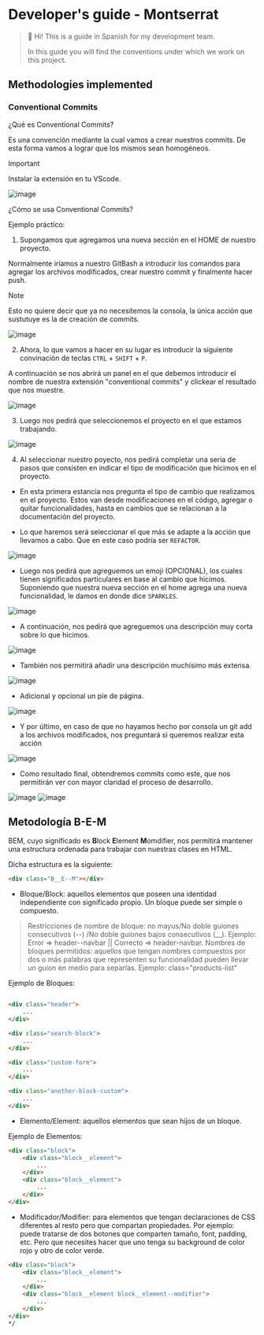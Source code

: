 # Developer's guide - Montserrat
>🔔 Hi! This is a guide in Spanish for my development team.
>
> In this guide you will find the conventions under which we work on this project.

## Methodologies implemented
### Conventional Commits
¿Qué es Conventional Commits?

Es una convención mediante la cual vamos a crear nuestros commits. De esta forma vamos a lograr que los mismos sean homogéneos.

> [!IMPORTANT]
> Instalar la extensión en tu VScode.

![image](https://github.com/Khronos2k/Montserrat/assets/108843074/2d0ff622-2387-40c0-b96e-4128da096f25)

¿Cómo se usa Conventional Commits?

Ejemplo práctico:

1. Supongamos que agregamos una nueva sección en el HOME de nuestro proyecto.

Normalmente iríamos a nuestro GitBash a introducir los comandos para agregar los archivos modificados, crear nuestro commit y finalmente hacer push.

> [!NOTE]
> Esto no quiere decir que ya no necesitemos la consola, la única acción que sustutuye es la de creación de commits.

![image](https://github.com/Khronos2k/Montserrat/assets/108843074/207216db-d08a-48b3-8066-5c41fd9a0c17)

2. Ahora, lo que vamos a hacer en su lugar es introducir la siguiente convinación de teclas ```CTRL``` + ```SHIFT``` + ```P```.

A continuación se nos abrirá un panel en el que debemos introducir el nombre de nuestra extensión "conventional commits" y clickear el resultado que nos muestre.

![image](https://github.com/Khronos2k/Montserrat/assets/108843074/ced50688-7dbf-4525-9cd8-77f19ddf06ef)

3. Luego nos pedirá que seleccionemos el proyecto en el que estamos trabajando.

![image](https://github.com/Khronos2k/Montserrat/assets/108843074/704df97d-73ea-47a1-a667-80b41cb9b215)

4. Al seleccionar nuestro poyecto, nos pedirá completar una seria de pasos que consisten en indicar el tipo de modificación que hicimos en el proyecto.

* En esta primera estancia nos pregunta el tipo de cambio que realizamos en el proyecto. Estos van desde modificaciones en el código, agregar o quitar funcionalidades, hasta en cambios que se relacionan a la documentación del proyecto.

* Lo que haremos será seleccionar el que más se adapte a la acción que llevamos a cabo. Que en este caso podría ser ```REFACTOR```.

![image](https://github.com/Khronos2k/Montserrat/assets/108843074/ab67035c-5a95-41fe-81f2-e1d58a7ed0ea)

* Luego nos pedirá que agreguemos un emoji (OPCIONAL), los cuales tienen significados particulares en base al cambio que hicimos. Suponiendo que nuestra nueva sección en el home agrega una nueva funcionalidad, le damos en donde dice ```SPARKLES```.

![image](https://github.com/Khronos2k/Montserrat/assets/108843074/ec854d0b-187e-4dc9-a9ac-f01a555358d2)

* A continuación, nos pedirá que agreguemos una descripción muy corta sobre lo que hicimos. 

![image](https://github.com/Khronos2k/Montserrat/assets/108843074/5cd42660-4c4a-4d00-ae82-b5fe7629b4c1)

* También nos permitirá añadir una descripción muchísimo más extensa.

![image](https://github.com/Khronos2k/Montserrat/assets/108843074/5763e548-73d8-4cb8-8ce2-00f39d124232)
* Adicional y opcional un píe de página.

![image](https://github.com/Khronos2k/Montserrat/assets/108843074/0a8840ee-3b8d-4280-af04-36e1032838c9)

* Y por último, en caso de que no hayamos hecho por consola un git add a los archivos modificados, nos preguntará si queremos realizar esta acción

![image](https://github.com/Khronos2k/Montserrat/assets/108843074/76d1b9a6-42a5-4354-aaf9-b10095fb5c7b)

* Como resultado final, obtendremos commits como este, que nos permitirán ver con mayor claridad el proceso de desarrollo.

![image](https://github.com/Khronos2k/Montserrat/assets/108843074/295791a8-f0b0-4e87-a44b-2b54ae04a848)
![image](https://github.com/Khronos2k/Montserrat/assets/108843074/9eb562ba-7f8a-4126-83d6-bc7f85572fbb)


## Metodología B-E-M
BEM, cuyo significado es **B**lock **E**lement **M**omdifier, nos permitirá mantener una estructura ordenada para trabajar con nuestras clases en HTML.


Dicha estructura es la siguiente: 

```html
<div class="B__E--M"></div>
```

* Bloque/Block: aquellos elementos que poseen una identidad independiente con significado propio. Un bloque puede ser simple o compuesto.

> Restricciones de nombre de bloque: no mayus/No doble guiones consecutivos (--) /No doble guiones bajos consecutivos (__). Ejemplo: Error => header--navbar || Correcto => header-navbar.
> Nombres de bloques permitidos: aquellos que tengan nombres compuestos por dos o más palabras que representen su funcionalidad pueden llevar un guion en medio para separlas. Ejemplo:
> class="products-list"

Ejemplo de Bloques:

```html

<div class="header">
    ...
</div>

<div class="search-block">
    ...
</div>

<div class="custom-form">
    ...
</div>

<div class="another-block-custom">
    ...
</div>

```
* Elemento/Element: aquellos elementos que sean hijos de un bloque.

Ejemplo de Elementos:

```html
<div class="block">
    <div class="block__element">
        ...
    </div>
    <div class="block__element">
        ...
    </div>
</div>
```
* Modificador/Modifier: para elementos que tengan declaraciones de CSS diferentes al resto pero que compartan propiedades. Por ejemplo: puede tratarse de dos botones que comparten tamaño, font, padding, etc. Pero que necesites hacer que uno tenga su background de color rojo y otro de color verde.
```html
<div class="block">
    <div class="block__element">
        ...
    </div>
    <div class="block__element block__element--modifier">
        ...
    </div>
</div>
*/
```
